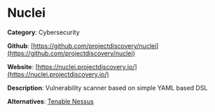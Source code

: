 
# Nuclei

**Category**: Cybersecurity

**Github**: [https://github.com/projectdiscovery/nuclei](https://github.com/projectdiscovery/nuclei)

**Website**: [https://nuclei.projectdiscovery.io/](https://nuclei.projectdiscovery.io/)

**Description**:
Vulnerability scanner based on simple YAML based DSL

**Alternatives**: [Tenable Nessus](https://www.tenable.com/products/nessus)
